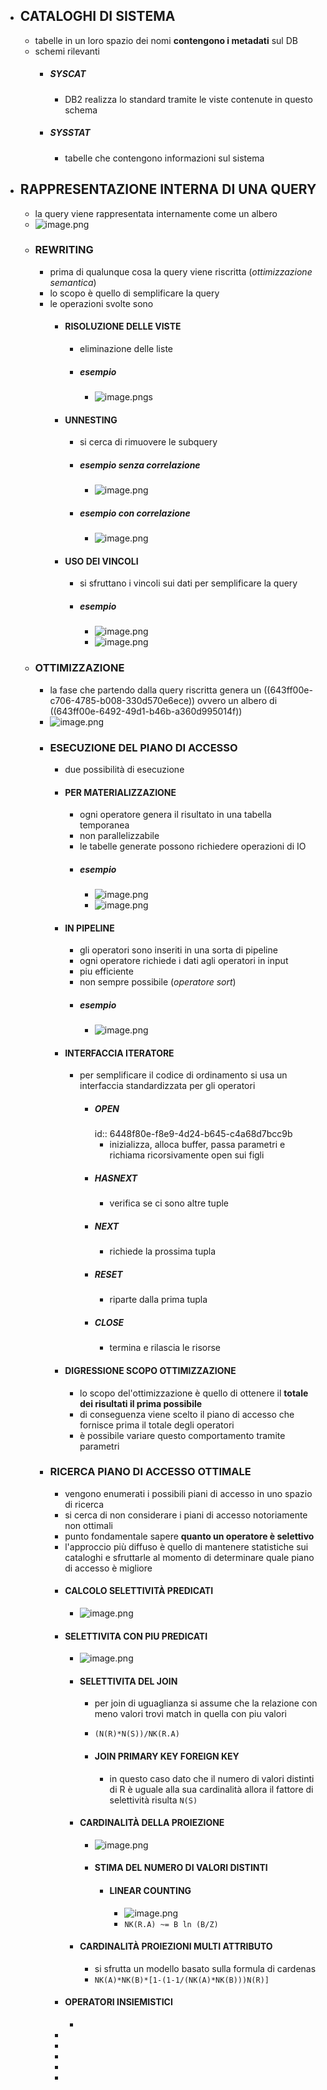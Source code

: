 - ## CATALOGHI DI SISTEMA
	- tabelle in un loro spazio dei nomi **contengono i metadati** sul DB
	- schemi rilevanti
		- ##### SYSCAT
			- DB2 realizza lo standard  tramite le viste contenute in questo schema
		- ##### SYSSTAT
			- tabelle che contengono informazioni sul sistema
- ## RAPPRESENTAZIONE INTERNA DI UNA QUERY
	- la query viene rappresentata internamente come un albero
	- ![image.png](../assets/image_1682501235377_0.png)
	- ### REWRITING
		- prima di qualunque cosa la query viene riscritta (*ottimizzazione semantica*)
		- lo scopo è quello di semplificare la query
		- le operazioni svolte sono
			- #### RISOLUZIONE DELLE VISTE
				- eliminazione delle liste
				- ##### esempio
					- ![image.png](../assets/image_1682501534544_0.png)s
			- #### UNNESTING
				- si cerca di rimuovere le subquery
				- ##### esempio senza correlazione
					- ![image.png](../assets/image_1682502130199_0.png)
				- ##### esempio con correlazione
					- ![image.png](../assets/image_1682502299124_0.png)
			- #### USO DEI VINCOLI
				- si sfruttano i vincoli sui dati per semplificare la query
				- ##### esempio
					- ![image.png](../assets/image_1682502417326_0.png)
					- ![image.png](../assets/image_1682502512442_0.png)
	- ### OTTIMIZZAZIONE
		- la fase che partendo dalla query riscritta genera un ((643ff00e-c706-4785-b008-330d570e6ece)) ovvero un albero di ((643ff00e-6492-49d1-b46b-a360d995014f))
		- ![image.png](../assets/image_1682502891658_0.png)
		- ### ESECUZIONE DEL PIANO DI ACCESSO
			- due possibilità di esecuzione
			- #### PER MATERIALIZZAZIONE
				- ogni operatore genera il risultato in una tabella temporanea
				- non parallelizzabile
				- le tabelle generate possono richiedere operazioni di IO
				- ##### esempio
					- ![image.png](../assets/image_1682503325543_0.png)
					- ![image.png](../assets/image_1682503590437_0.png)
			- #### IN PIPELINE
				- gli operatori sono inseriti in una sorta di pipeline
				- ogni operatore richiede i dati agli operatori in input
				- piu efficiente
				- non sempre possibile (*operatore sort*)
				- ##### esempio
					- ![image.png](../assets/image_1682503620416_0.png)
			- #### INTERFACCIA ITERATORE
				- per semplificare il codice di ordinamento si usa un interfaccia standardizzata per gli operatori
					- ##### OPEN
					  id:: 6448f80e-f8e9-4d24-b645-c4a68d7bcc9b
						- inizializza, alloca buffer, passa parametri e richiama ricorsivamente open sui figli
					- ##### HASNEXT
						- verifica se ci sono altre tuple
					- ##### NEXT
						- richiede la prossima tupla
					- ##### RESET
						- riparte dalla prima tupla
					- ##### CLOSE
						- termina e rilascia le risorse
			- #### DIGRESSIONE SCOPO OTTIMIZZAZIONE
				- lo scopo del'ottimizzazione è quello di ottenere il **totale dei risultati il prima possibile**
				- di conseguenza viene scelto il piano di accesso che fornisce prima il totale degli operatori
				- è possibile variare questo comportamento tramite parametri
		- ### RICERCA PIANO DI ACCESSO OTTIMALE
			- vengono enumerati i possibili piani di accesso in uno spazio di ricerca
			- si cerca di non considerare i piani di accesso notoriamente non ottimali
			- punto fondamentale sapere **quanto un operatore è selettivo**
			- l'approccio più diffuso è quello di mantenere statistiche sui cataloghi e sfruttarle al momento di determinare quale piano di accesso è migliore
			- #### CALCOLO SELETTIVITÀ PREDICATI
				- ![image.png](../assets/image_1682505713834_0.png)
			- #### SELETTIVITA CON PIU PREDICATI
				- ![image.png](../assets/image_1682507038473_0.png)
				- #### SELETTIVITA DEL JOIN
					- per join di uguaglianza si assume che la relazione con meno valori trovi match in quella con piu valori
					- ```
					  (N(R)*N(S))/NK(R.A)
					  ```
					- #### JOIN PRIMARY KEY FOREIGN KEY
						- in questo caso dato che il numero di valori distinti di R è uguale alla sua cardinalità allora il fattore di selettività risulta `N(S)`
				- #### CARDINALITÀ DELLA PROIEZIONE
					- ![image.png](../assets/image_1682507674162_0.png)
					- #### STIMA DEL NUMERO DI VALORI DISTINTI
						- #### LINEAR COUNTING
							- ![image.png](../assets/image_1682508233853_0.png)
							- `NK(R.A) ~= B ln (B/Z)`
				- #### CARDINALITÀ PROIEZIONI MULTI ATTRIBUTO
					- si sfrutta un modello basato sulla formula di cardenas
					- `NK(A)*NK(B)*[1-(1-1/(NK(A)*NK(B)))N(R)]`
			- #### OPERATORI INSIEMISTICI
				-
			-
			-
			-
			-
			-